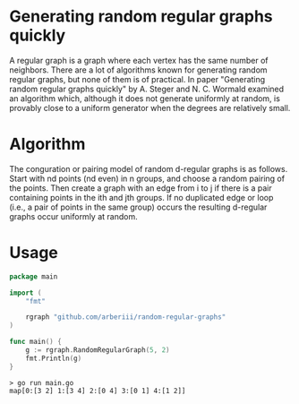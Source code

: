# Generating random regular graphs quickly
A regular graph is a graph where each vertex has the same number of neighbors. There are a lot of algorithms known for generating random regular graphs, but none of them is of practical. In paper "Generating random regular graphs quickly" by A. Steger and N. C. Wormald examined an algorithm which, although it does not generate uniformly at random, is provably close to a uniform generator when the degrees are relatively small.

# Algorithm
The conguration or pairing model of random d-regular graphs is as follows. Start with nd points (nd even) in n groups, and choose a random pairing of the points. Then create a graph with an edge from i to j if there is a pair containing points in the ith and jth groups. If no duplicated edge or loop (i.e., a pair of points in the same group) occurs the resulting d-regular graphs occur uniformly at random.

# Usage
```go
package main

import (
	"fmt"

	rgraph "github.com/arberiii/random-regular-graphs"
)

func main() {
	g := rgraph.RandomRegularGraph(5, 2)
	fmt.Println(g)
}
```

```
> go run main.go
map[0:[3 2] 1:[3 4] 2:[0 4] 3:[0 1] 4:[1 2]]
```
